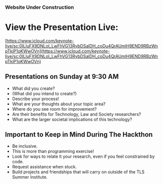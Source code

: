 ### **Website Under Construction**

# View the Presentation Live:
[https://www.icloud.com/keynote-live/sc:0ILluFX9DNLol_LwFhVG13RybDSalDH_coDu4QrAUmlH9END9RBzWnpTkiP1oKWwOVn](https://www.icloud.com/keynote-live/sc:0ILluFX9DNLol_LwFhVG13RybDSalDH_coDu4QrAUmlH9END9RBzWnpTkiP1oKWwOVn)

## **Presentations on Sunday at 9:30 AM**

* What did you create?
* (What did you intend to create?)
* Describe your process!
* What are your thoughts about your topic area?
* Where do you see room for improvement?
* Are their benefits for Technology, Law and Society researchers?
* What are the larger societal implications of this technology?

## Important to Keep in Mind During The Hackthon

* Be inclusive.
* This is more than programming exercise!
* Look for ways to relate it your research, even if you feel constrained by code.
* Request assistance when stuck.
* Build projects and friendships that will carry on outside of the TLS Summer Institute.
